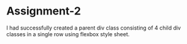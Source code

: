 # Assignment-2
I had successfully created a parent div class consisting of 4 child div classes in a single row using flexbox style sheet.
